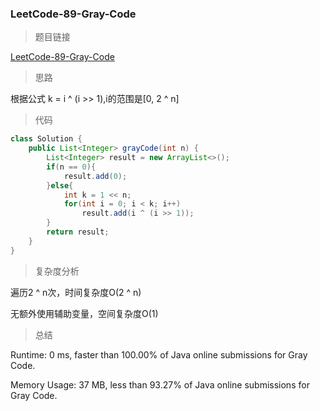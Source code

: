 ### LeetCode-89-Gray-Code

> 题目链接

[LeetCode-89-Gray-Code](https://leetcode.com/problems/gray-code/)

> 思路

根据公式 k = i ^ (i >> 1),i的范围是[0, 2 ^ n]

> 代码

```java
class Solution {
    public List<Integer> grayCode(int n) {
        List<Integer> result = new ArrayList<>();
        if(n == 0){
            result.add(0);
        }else{
            int k = 1 << n;
            for(int i = 0; i < k; i++)
                result.add(i ^ (i >> 1));
        }
        return result;
    }
}
```

> 复杂度分析

遍历2 ^ n次，时间复杂度O(2 ^ n)

无额外使用辅助变量，空间复杂度O(1)

> 总结

Runtime: 0 ms, faster than 100.00% of Java online submissions for Gray Code.

Memory Usage: 37 MB, less than 93.27% of Java online submissions for Gray Code.
